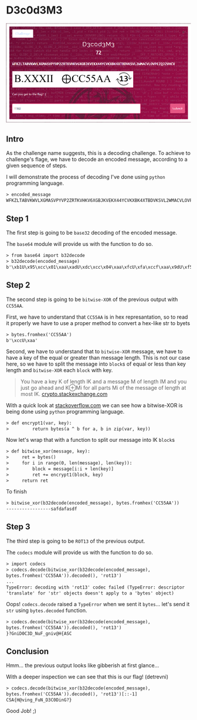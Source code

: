 # D3c0d3M3
![challenge](challenge.png)

## Intro
As the challenge name suggests, this is a decoding challenge.
To achieve to challenge's flage, we have to decode an encoded message, according to a given sequence of steps.

I will demonstrate the process of decoding I've done using `python` programming language.

```
> encoded_message
WFKZLTABVKWVLXGMASVPYVP2ZRTKVHKV6XGBJKVEKX44YCVKXBK4XTBDVKSVL2WMACVLOVPEZQJ2VHCV
```

## Step 1
The first step is going to be `base32` decoding of the encoded message.

The `base64` module will provide us with the function to do so.

```
> from base64 import b32decode
> b32decode(encoded_message)
b'\xb1U\x95\xcc\x01\xaa\xadU\xdc\xcc\x04\xaa\xfcU\xfa\xccf\xaa\x9dU\xf5\xcc\x14\xaa\xa4U\xf9\xcc\n\xaa\xb8U\xcb\xcc#\xaa\xa5U\xea\xcc\x00\xaa\xb7U\xe4\xcc\x13\xaa\x9cU'
```

## Step 2
The second step is going to be `bitwise-XOR` of the previous output with `CC55AA`.

First, we have to understand that `CC55AA` is in hex represantation, so to read it properly we have to use a proper method to convert a hex-like str to byets
```
> bytes.fromhex('CC55AA')
b'\xccU\xaa'
```

Second, we have to understand that to `bitwise-XOR` message, we have to have a key of the equal or greater than message length. This is not our case here, so we have to split the message into `block`s of equal or less than key length and `bitwise-XOR` each `block` with key.

> You have a key K of length lK and a message M of length lM and you just go ahead and K⊕Mi for all parts Mi of the message of length at most lK.
[crypto.stackexchange.com](https://crypto.stackexchange.com/questions/24332/key-length-requirement-in-a-simple-xor-implementation)

With a quick look at [stackoverflow.com](https://stackoverflow.com/questions/29408173/byte-operations-xor-in-python) we can see how a bitwise-XOR is being done using `python` programming language.
```
> def encrypt1(var, key):
>         return bytes(a ^ b for a, b in zip(var, key))
```
Now let's wrap that with a function to split our message into lK `block`s
```
> def bitwise_xor(message, key):
>     ret = bytes()
>     for i in range(0, len(message), len(key)):
>         block = message[i:i + len(key)]
>         ret += encrypt1(block, key)
>     return ret
```
To finish
```
> bitwise_xor(b32decode(encoded_message), bytes.fromhex('CC55AA'))
-----------------safdafasdf
```

## Step 3
The third step is going to be `ROT13` of the previous output.

The `codecs` module will provide us with the function to do so.

```
> import codecs
> codecs.decode(bitwise_xor(b32decode(encoded_message), bytes.fromhex('CC55AA')).decoded(), 'rot13')
...
TypeError: decoding with 'rot13' codec failed (TypeError: descriptor 'translate' for 'str' objects doesn't apply to a 'bytes' object)
```

Oops! `codecs.decode` raised a `TypeError` when we sent it `bytes`... let's send it `str` using `bytes.decoded` function.

```
> codecs.decode(bitwise_xor(b32decode(encoded_message), bytes.fromhex('CC55AA')).decoded(), 'rot13')
}?GniD0C3D_NuF_gniv@H{ASC
```

## Conclusion
Hmm... the previous output looks like gibberish at first glance...

With a deeper inspection we can see that this is our flag! (detrevni)

```
> codecs.decode(bitwise_xor(b32decode(encoded_message), bytes.fromhex('CC55AA')).decoded(), 'rot13')[::-1]
CSA{H@ving_FuN_D3C0DinG?}
```

Good Job! ;)